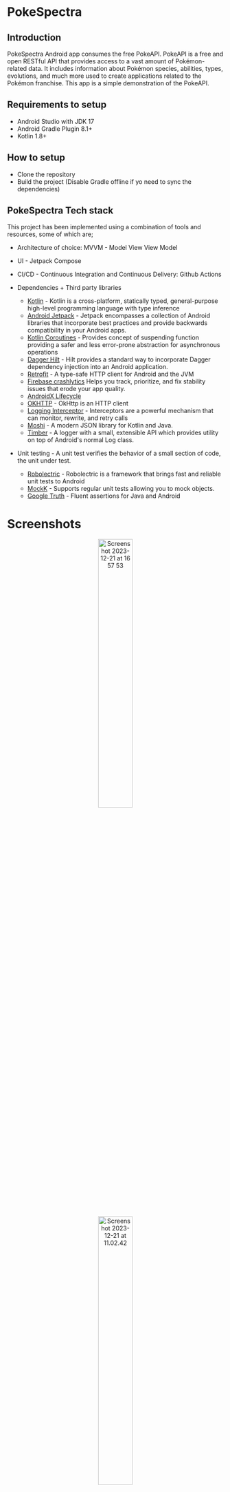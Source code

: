 # PokeSpectra


## Introduction
PokeSpectra Android app consumes the free PokeAPI. PokeAPI is a free and open RESTful API that provides access to a vast amount of Pokémon-related data. 
It includes information about Pokémon species, abilities, types, evolutions, and much more used to create applications related to the Pokémon franchise.
This app is a simple demonstration of the PokeAPI.

## Requirements to setup
- Android Studio with JDK 17
- Android Gradle Plugin 8.1+
- Kotlin 1.8+

## How to setup

- Clone the repository
- Build the project (Disable Gradle offline if yo need to sync the dependencies)


## PokeSpectra Tech stack

This project has been implemented using a combination of tools and resources, some of which are;
* Architecture of choice: MVVM - Model View View Model
* UI - Jetpack Compose
* CI/CD - Continuous Integration and Continuous Delivery: Github Actions

* Dependencies + Third party libraries
    * [Kotlin](https://kotlinlang.org) - Kotlin is a cross-platform, statically typed, general-purpose high-level programming language with type inference
    * [Android Jetpack](https://developer.android.com/jetpack/getting-started) - Jetpack encompasses a collection of Android libraries that incorporate best practices and provide backwards compatibility in your Android apps.
    * [Kotlin Coroutines](https://kotlinlang.org/docs/coroutines-overview.html) - Provides concept of suspending function providing a safer and less error-prone abstraction for asynchronous operations
    * [Dagger Hilt](https://dagger.dev/hilt/) - Hilt provides a standard way to incorporate Dagger dependency injection into an Android application.
    * [Retrofit](https://github.com/square/retrofit) - A type-safe HTTP client for Android and the JVM
    * [Firebase crashlytics](https://firebase.google.com/docs/crashlytics) Helps you track, prioritize, and fix stability issues that erode your app quality.
    * [AndroidX Lifecycle](https://developer.android.com/jetpack/androidx/releases/lifecycle)
    * [OKHTTP](https://square.github.io/okhttp/) - OkHttp is an HTTP client
    * [Logging Interceptor](https://square.github.io/okhttp/features/interceptors/) - Interceptors are a powerful mechanism that can monitor, rewrite, and retry calls
    * [Moshi](https://github.com/square/moshi) - A modern JSON library for Kotlin and Java.
    * [Timber](https://github.com/JakeWharton/timber) - A logger with a small, extensible API which provides utility on top of Android's normal Log class.
    
* Unit testing - A unit test verifies the behavior of a small section of code, the unit under test.
    * [Robolectric](https://robolectric.org) - Robolectric is a framework that brings fast and reliable unit tests to Android
    * [MockK](https://mockk.io) - Supports regular unit tests allowing you to mock objects.
    * [Google Truth](https://github.com/google/truth) - Fluent assertions for Java and Android

  

# Screenshots

<p align="center">
<img width="40%" alt="Screenshot 2023-12-21 at 16 57 53" src="https://github.com/mcobunga/pokespectra/assets/25502580/9495b945-02f5-4f7d-bc7f-e4270b20cc65" style="centre">
</p>


<p align="center">
<img width="40%" alt="Screenshot 2023-12-21 at 11.02.42" src="https://github.com/mcobunga/pokespectra/assets/25502580/8af1f24e-e44b-4766-82b2-10aaf92e7c8c" style="centre">
</p>


<p align="center">
<img width="40%" alt="Screenshot 2023-12-21 at 17 02 14" src="https://github.com/mcobunga/pokespectra/assets/25502580/0bb5cb45-7b93-43e9-bbe8-025207e4d7c2" style="centre">
</p>











